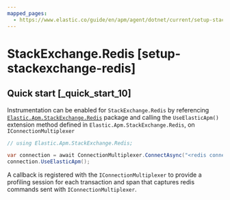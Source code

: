 ```yaml
---
mapped_pages:
  - https://www.elastic.co/guide/en/apm/agent/dotnet/current/setup-stackexchange-redis.html
---
```


# StackExchange.Redis [setup-stackexchange-redis]


## Quick start [_quick_start_10]

Instrumentation can be enabled for `StackExchange.Redis` by referencing [`Elastic.Apm.StackExchange.Redis`](https://www.nuget.org/packages/Elastic.Apm.StackExchange.Redis) package and calling the `UseElasticApm()` extension method defined in `Elastic.Apm.StackExchange.Redis`, on `IConnectionMultiplexer`

```csharp
// using Elastic.Apm.StackExchange.Redis;

var connection = await ConnectionMultiplexer.ConnectAsync("<redis connection>");
connection.UseElasticApm();
```

A callback is registered with the `IConnectionMultiplexer` to provide a profiling session for each transaction and span that captures redis commands sent with `IConnectionMultiplexer`.

